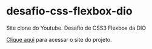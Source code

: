 # desafio-css-flexbox-dio
Site clone do Youtube. Desafio de CSS3 Flexbox da DIO

[Clique aqui](https://peixoto1990.github.io/desafio-css-flexbox-dio/) para acessar o site do projeto.
